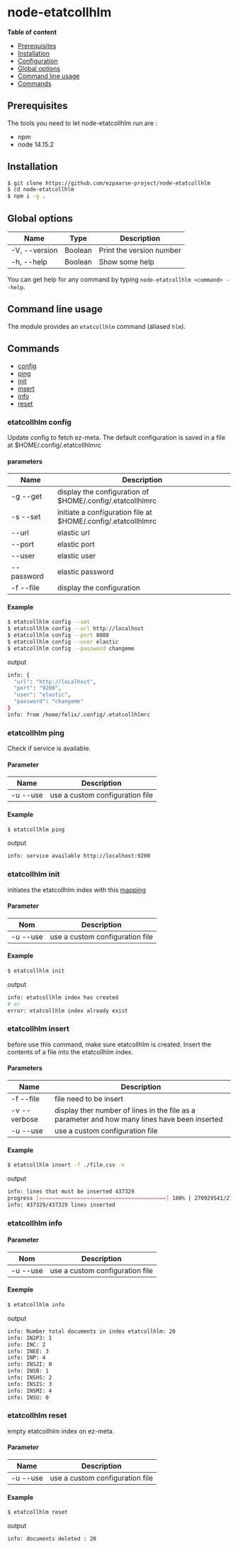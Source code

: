 # node-etatcollhlm

**Table of content**
- [Prerequisites](#prerequisites)
- [Installation](#Installation)
- [Configuration](#Configuration)
- [Global options](#Global-options)
- [Command line usage](#Command-line-usage)
- [Commands](#Commands)

## Prerequisites

The tools you need to let node-etatcollhlm run are :
* npm
* node 14.15.2
## Installation

```bash
$ git clone https://github.com/ezpaarse-project/node-etatcollhlm
$ cd node-etatcollhlm
$ npm i -g .
```

 ## Global options
| Name | Type | Description |
| --- | --- | --- |
| -V, --version | Boolean | Print the version number |
| -h, --help | Boolean | Show some help |

You can get help for any command by typing `node-etatcollhlm <command> --help`.

## Command line usage
The module provides an `etatcollhlm` command (aliased `hlm`).

## Commands

- [config](#etatcollhlm-config)
- [ping](#etatcollhlm-ping)
- [init](#etatcollhlm-init)
- [insert](#etatcollhlm-insert)
- [info](#etatcollhlm-info)
- [reset](#etatcollhlm-reset)
### etatcollhlm config
Update config to fetch ez-meta.
The default configuration is saved in a file at $HOME/.config/.etatcollhlmrc
#### parameters
| Name | Description |
| --- | --- |
| -g --get | display the configuration of $HOME/.config/.etatcollhlmrc |
| -s --set | initiate a configuration file at $HOME/.config/.etatcollhlmrc  |
| --url | elastic url |
| --port | elastic port |
| --user | elastic user |
| --password | elastic password |
| -f --file | display the configuration |
#### Example
```bash
$ etatcollhlm config --set
$ etatcollhlm config --url http://localhost
$ etatcollhlm config --port 8080
$ etatcollhlm config --user elastic
$ etatcollhlm config --password changeme
```
output
```bash
info: {
  "url": "http://localhost",
  "port": "9200",
  "user": "elastic",
  "password": "changeme"
}
info: from /home/felix/.config/.etatcollhlmrc
```
### etatcollhlm ping
Check if service is available.
#### Parameter

| Name | Description |
| --- | --- |
| -u --use | use a custom configuration file |
#### Example
```bash
$ etatcollhlm ping
```

output
```bash
info: service available http://localhost:9200
```
### etatcollhlm init

initiates the etatcollhlm index with this [mapping](https://github.com/ezpaarse-project/node-etatcollhlm/blob/master/index/etatcollhlm.json) 
#### Parameter
| Nom | Description |
| --- | --- |
| -u --use | use a custom configuration file |
#### Example

```bash
$ etatcollhlm init
```
output
```bash
info: etatcollhlm index has created
# or
error: etatcollhlm index already exist
```
### etatcollhlm insert
before use this command, make sure etatcollhlm is created.
Insert the contents of a file into the etatcollhlm index.
#### Parameters
| Name | Description |
| --- | --- |
| -f --file | file need to be insert |
|-v --verbose | display ther number of lines in the file as a parameter and how many lines have been inserted |
| -u --use | use a custom configuration file |
#### Example
```bash
$ etatcollhlm insert -f ./file.csv -v
```
output
```bash
info: lines that must be inserted 437329
progress [========================================] 100% | 270929541/270929541 bytes
info: 437329/437329 lines inserted
```
### etatcollhlm info
#### Parameter

| Nom | Description |
| --- | --- |
| -u --use | use a custom configuration file |
#### Exemple
```bash
$ etatcollhlm info
```

output
```bash
info: Number total documents in index etatcollhlm: 20
info: IN2P3: 1
info: INC: 2
info: INEE: 3
info: INP: 4
info: INS2I: 0
info: INSB: 1
info: INSHS: 2
info: INSIS: 3
info: INSMI: 4
info: INSU: 0
```
### etatcollhlm reset
empty etatcollhlm index on ez-meta.
#### Parameter

| Name | Description |
| --- | --- |
| -u --use | use a custom configuration file |
#### Example
```bash
$ etatcollhlm reset
```

output
```bash
info: documents deleted : 20
```